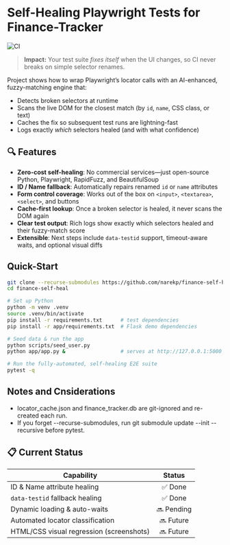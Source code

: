 # Self-Healing Playwright Tests for Finance-Tracker

![CI](https://github.com/narekp/finance-self-heal/actions/workflows/ci.yml/badge.svg)

> **Impact:** Your test suite _fixes itself_ when the UI changes, so CI never breaks on simple selector renames.

Project shows how to wrap Playwright’s locator calls with an AI-enhanced, fuzzy-matching engine that:

- Detects broken selectors at runtime  
- Scans the live DOM for the closest match (by `id`, `name`, CSS class, or text)  
- Caches the fix so subsequent test runs are lightning-fast  
- Logs exactly _which_ selectors healed (and with what confidence)

## 🔍 Features

- **Zero-cost self-healing**: No commercial services—just open-source Python, Playwright, RapidFuzz, and BeautifulSoup  
- **ID / Name fallback**: Automatically repairs renamed `id` or `name` attributes  
- **Form control coverage**: Works out of the box on `<input>`, `<textarea>`, `<select>`, and buttons  
- **Cache-first lookup**: Once a broken selector is healed, it never scans the DOM again  
- **Clear test output**: Rich logs show exactly which selectors healed and their fuzzy-match score  
- **Extensible**: Next steps include `data-testid` support, timeout-aware waits, and optional visual diffs  

## Quick-Start

```bash
git clone --recurse-submodules https://github.com/narekp/finance-self-heal.git
cd finance-self-heal

# Set up Python
python -m venv .venv
source .venv/bin/activate
pip install -r requirements.txt      # test dependencies
pip install -r app/requirements.txt  # Flask demo dependencies

# Seed data & run the app
python scripts/seed_user.py
python app/app.py &                  # serves at http://127.0.0.1:5000

# Run the fully-automated, self-healing E2E suite
pytest -q
```

## Notes and Cnsiderations

- locator_cache.json and finance_tracker.db are git-ignored and re-created each run.
- If you forget --recurse-submodules, run git submodule update --init --recursive before pytest.

## 📋 Current Status

| Capability                             	| Status     |
|-------------------------------------------|:----------:|
| ID & Name attribute healing            	| ✅ Done     |
| `data-testid` fallback healing         	| ✅ Done     |
| Dynamic loading & auto-waits           	| 🔜 Pending  |
| Automated locator classification       	| 🔜 Future   |
| HTML/CSS visual regression (screenshots) | 🔜 Future |